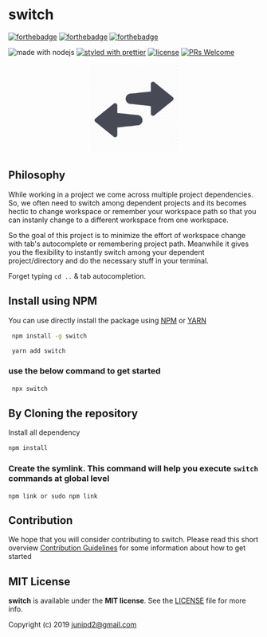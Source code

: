 # switch
[![forthebadge](https://forthebadge.com/images/badges/made-with-javascript.svg)]() [![forthebadge](https://forthebadge.com/images/badges/built-with-swag.svg)](https://forthebadge.com) [![forthebadge](https://forthebadge.com/images/badges/powered-by-oxygen.svg)](https://forthebadge.com)

![made with nodejs](https://img.shields.io/badge/madewith-node.js-green.svg) [![styled with prettier](https://img.shields.io/badge/styled_with-prettier-ff69b4.svg)](https://github.com/prettier/prettier) [![license](https://img.shields.io/github/license/visionmedia/superagent.svg)](LICENSE) [![PRs Welcome](https://img.shields.io/badge/PRs-welcome-brightgreen.svg?style=shields)](http://makeapullrequest.com)

<p align="center">
<img src="assets/switch.png"  width=180 >
</p>

## Philosophy

While working in a project we come across multiple project dependencies. So, we often need to switch among dependent projects and its becomes hectic to change workspace or remember your workspace path so that you can instanly change to a different workspace from one workspace.

So the goal of this project is to minimize the effort of workspace change with tab's autocomplete or remembering project path. Meanwhile it gives you the flexibility to instantly switch among your dependent project/directory and do the necessary stuff in your terminal.

Forget typing `cd ..` & tab autocompletion.


## Install using NPM

You can use directly install the package using 
[NPM](https://www.npmjs.com/package/switch)  or  [YARN](https://yarnpkg.com/en/package/switch)

```sh
 npm install -g switch 
```
```   
 yarn add switch
```

### use the below command to get started

```sh
 npx switch
```

## By Cloning the repository

Install all dependency 


```sh
npm install 
```

### Create the symlink. This command will help you execute `switch` commands at global level 


```
npm link or sudo npm link
```











## Contribution

We hope that you will consider contributing to switch. Please read this short overview [Contribution Guidelines](https://github.com/junipdewan/switch/blob/master/CONTRIBUTING.md) for some information about how to get started 

## MIT License

**switch** is available under the **MIT license**. See the [LICENSE](https://github.com/junipdewan/switch/blob/master/LICENSE) file for more info.

Copyright (c) 2019 <junipd2@gmail.com>


